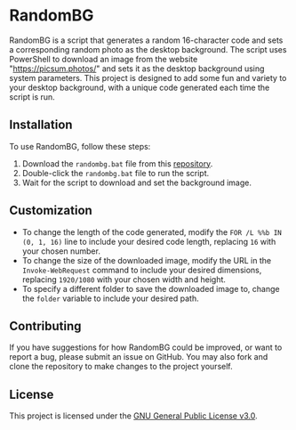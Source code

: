 # RandomBG

RandomBG is a script that generates a random 16-character code and sets a corresponding random photo as the desktop background. The script uses PowerShell to download an image from the website "https://picsum.photos/" and sets it as the desktop background using system parameters. This project is designed to add some fun and variety to your desktop background, with a unique code generated each time the script is run.

## Installation

To use RandomBG, follow these steps:

1. Download the `randombg.bat` file from this [repository](https://github.com/ALIILAPRO/RandomBG/blob/main/randombg.bat).
2. Double-click the `randombg.bat` file to run the script.
3. Wait for the script to download and set the background image.

## Customization

- To change the length of the code generated, modify the `FOR /L %%b IN (0, 1, 16)` line to include your desired code length, replacing `16` with your chosen number.
- To change the size of the downloaded image, modify the URL in the `Invoke-WebRequest` command to include your desired dimensions, replacing `1920/1080` with your chosen width and height.
- To specify a different folder to save the downloaded image to, change the `folder` variable to include your desired path.

## Contributing

If you have suggestions for how RandomBG could be improved, or want to report a bug, please submit an issue on GitHub. You may also fork and clone the repository to make changes to the project yourself.

## License

This project is licensed under the [GNU General Public License v3.0](https://github.com/ALIILAPRO/RandomBG/blob/main/LICENSE).
